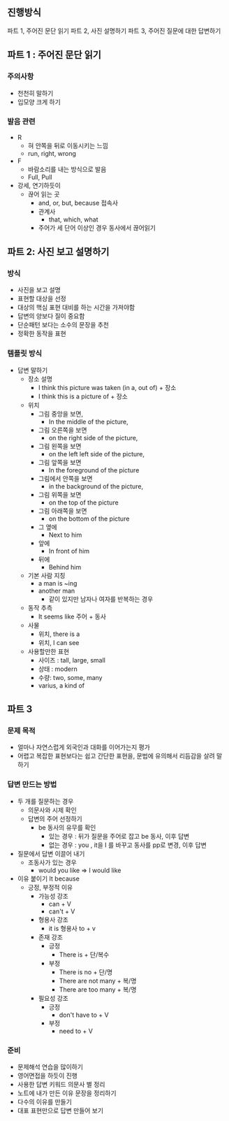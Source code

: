 ## 진행방식
파트 1, 주어진 문단 읽기
파트 2, 사진 설명하기
파트 3, 주어진 질문에 대한 답변하기

## 파트 1 : 주어진 문단 읽기

### 주의사항
- 천천히 말하기
- 입모양 크게 하기

### 발음 관련
- R
	- 혀 안쪽을 뒤로 이동시키는 느낌
	- run, right, wrong
- F
	- 바람소리를 내는 방식으로 발음
	- Full, Pull
- 강세, 연기하듯이
	- 끊어 읽는 곳
		- and, or, but, because 접속사
		- 관계사 
			- that, which, what
		- 주어가 세 단어 이상인 경우 동사에서 끊어읽기

## 파트 2: 사진 보고 설명하기

### 방식
- 사진을 보고 설명
- 표현할 대상을 선정
- 대상의 핵심 표현 대비를 하는 시간을 가져야함
- 답변의 양보다 질이 중요함
- 단순패턴 보다는 소수의 문장을 추천
- 정확한 동작을 표현

### 템플릿 방식
- 답변 말하기
	- 장소 설명
		- I think this picture was taken (in a, out of) + 장소
		- I think this is a picture of + 장소
	- 위치
		- 그림 중앙을 보면,
			- In the middle of the picture,
		- 그림 오른쪽을 보면
			- on the right side of the picture,
		- 그림 왼쪽을 보면
			- on the left left side of the picture,
		- 그림 앞쪽을 보면
			- In the foreground of the picture
		- 그림에서 안쪽을 보면
			- in the background of the picture,
		- 그림 위쪽을 보면
			- on the top of the picture
		- 그림 아래쪽을 보면
			- on the bottom of the picture
		- 그 옆에
			- Next to him
		- 앞에
			- In front of him
		- 뒤에
			- Behind him
	-  기본 사람 지칭
		- a man is ~ing
		- another man
			- 같이 있지만 남자나 여자를 반복하는 경우
	- 동작 추측
		- It seems like 주어 + 동사
	- 사물
		- 위치, there is a
		- 위치, I can see
	- 사용할만한 표현
		- 사이즈 : tall, large, small
		- 상태 :  modern
		- 수량: two, some, many
		- varius, a kind of

## 파트 3
### 문제 목적
- 얼마나 자연스럽게 외국인과 대화를 이어가는지 평가
- 어렵고 복잡한 표현보다는 쉽고 간단한 표현을, 문법에 유의해서 리듬감을 살려 말하기

### 답변 만드는 방법
- 두 개를 질문하는 경우
	- 의문사와 시제 확인
	- 답변의 주어 선정하기
		- be 동사의 유무를 확인
			- 있는 경우 : 뒤가 질문을 주어로 잡고 be 동사, 이후 답변
			- 없는 경우 : you , it을 I 를 바꾸고 동사를 pp로 변경, 이후 답변
- 질문에서 답변 이끌어 내기
	- 조동사가 있는 경우
		- would you like => I would like
- 이유 붙이기 It because
	- 긍정, 부정적 이유
		- 가능성 강조 
			- can + V
			- can't + V
		- 형용사 강조  
			- it is 형용사 to + v
		- 존재 강조 
			- 긍정
				- There is + 단/복수 
			- 부정
				-  There is no + 단/명
				- There are not many + 복/명
				- There are too many + 복/명
		- 필요성 강조 
			- 긍정
				- don't have to + V
			- 부정
				- need to + V

### 준비
- 문제해석 연습을 많이하기
- 영어면접을 하듯이 진행
- 사용한 답변 키워드 의문사 별 정리
- 노트에 내가 만든 이유 문장을 정리하기
- 다수의 이유를 만들기
- 대표 표현만으로 답변 만들어 보기